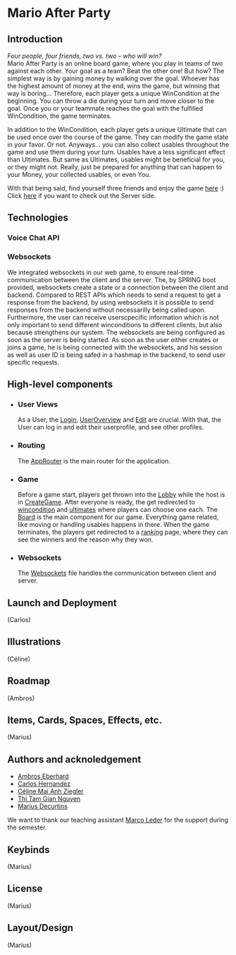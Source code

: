 # Mario After Party

## Introduction

*Four people, four friends, two vs. two – who will win?*<br>
Mario After Party is an online board game, where you play in teams of two against each other. Your goal as a team? Beat the other one! But how?
The simplest way is by gaining money by walking over the goal. Whoever has the highest amount of money at the end, wins the game, but winning that way is boring...
Therefore, each player gets a unique WinCondition at the beginning. You can throw a die during your turn and move closer to the goal.
Once you or your teammate reaches the goal with the fulfilled WinCondition, the game terminates.

In addition to the WinCondition, each player gets a unique Ultimate that can be used once over the course of the game. They can modify the game state in your favor. Or not.
Anyways... you can also collect usables throughout the game and use them during your turn. Usables have a less significant effect than Ultimates.
But same as Ultimates, usables might be beneficial for you, or they might not.
Really, just be prepared for anything that can happen to your Money, your collected usables, or even You.

With that being said, find yourself three friends and enjoy the game [here](https://sopra-fs24-group-30-client.oa.r.appspot.com/register) :)<br>
Click [here](https://github.com/Sopra-FS24-group-30/sopra-fs24-group-30-server) if you want to check out the Server side.

## Technologies
### Voice Chat API

### Websockets
We integrated websockets in our web game, to ensure real-time communication between the client and the server.
The, by SPRING boot provided, websockets create a state or a connection between the client and backend. 
Compared to REST APIs which needs to send a request to get a response from the backend, by using websockets it is possible to 
send responses from the backend without necessarilly being called upon. Furthermore, the user can receive userscpecific information
which is not only important to send different winconditions to different clients, but also because strengthens our system.
The websockets are being configured as soon as the server is being started. As soon as the user either creates or joins a game, he is being
connected with the websockets, and his session as well as user ID is being safed in a hashmap in the backend, to send user specific requests.

## High-level components

- ### User Views
    As a User, the [Login](https://github.com/Sopra-FS24-group-30/sopra-fs24-group-30-client/blob/main/src/components/views/Login.tsx), 
    [UserOverview](https://github.com/Sopra-FS24-group-30/sopra-fs24-group-30-client/blob/main/src/components/views/UserOverview.tsx) and 
    [Edit](https://github.com/Sopra-FS24-group-30/sopra-fs24-group-30-client/blob/main/src/components/views/Edit.tsx) are crucial. 
    With that, the User can log in and edit their userprofile, and see other profiles.

- ### Routing
    The [AppRouter](https://github.com/Sopra-FS24-group-30/sopra-fs24-group-30-client/blob/main/src/components/routing/routers/AppRouter.js) is the main router for the application.

- ### Game
    Before a game start, players get thrown into the [Lobby](https://github.com/Sopra-FS24-group-30/sopra-fs24-group-30-client/blob/main/src/components/views/Lobby.tsx) while the host is in
    [CreateGame](https://github.com/Sopra-FS24-group-30/sopra-fs24-group-30-client/blob/main/src/components/views/CreateGame.tsx). After everyone is ready, the get redirected to
    [wincondition](https://github.com/Sopra-FS24-group-30/sopra-fs24-group-30-client/blob/main/src/components/views/WinCondition.tsx) and [ultimates](https://github.com/Sopra-FS24-group-30/sopra-fs24-group-30-client/blob/main/src/components/views/UltimateAttack.tsx) where players can choose one each.
    The [Board](https://github.com/Sopra-FS24-group-30/sopra-fs24-group-30-client/blob/main/src/components/views/Board.tsx) is the main component for our game. Everything game related, like moving or handling usables happens in there.
    When the game terminates, the players get redirected to a [ranking](https://github.com/Sopra-FS24-group-30/sopra-fs24-group-30-client/blob/main/src/components/views/Ranking.tsx) page, where they can see the winners and the reason why they won.

- ### Websockets
    The [Websockets](https://github.com/Sopra-FS24-group-30/sopra-fs24-group-30-client/blob/main/src/components/views/Websockets.tsx) file handles the communication between client and server.

    

## Launch and Deployment
(Carlos)
## Illustrations
(Céline)
## Roadmap
(Ambros)
## Items, Cards, Spaces, Effects, etc.
(Marius)
## Authors and acknoledgement
- [Ambros Eberhard](https://github.com/ambros02)
- [Carlos Hernandez](https://github.com/KarlGrossGROSS)
- [Céline Mai Anh Ziegler](https://github.com/CelineZi)
- [Thi Tam Gian Nguyen](https://github.com/tamtam-27)
- [Marius Decurtins](https://github.com/MetaKnightEX)

We want to thank our teaching assistant [Marco Leder](https://github.com/marcoleder) for the support during the semester.

## Keybinds
(Marius)
## License
(Marius)
## Layout/Design
(Marius)